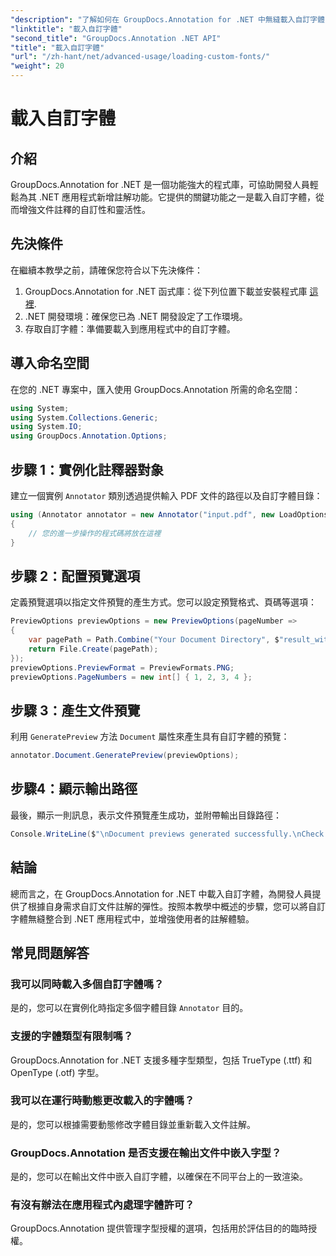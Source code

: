 ```yaml
---
"description": "了解如何在 GroupDocs.Annotation for .NET 中無縫載入自訂字體，以增強文件註解功能。按照我們的逐步說明，輕鬆整合。"
"linktitle": "載入自訂字體"
"second_title": "GroupDocs.Annotation .NET API"
"title": "載入自訂字體"
"url": "/zh-hant/net/advanced-usage/loading-custom-fonts/"
"weight": 20
---
```


# 載入自訂字體

## 介紹
GroupDocs.Annotation for .NET 是一個功能強大的程式庫，可協助開發人員輕鬆為其 .NET 應用程式新增註解功能。它提供的關鍵功能之一是載入自訂字體，從而增強文件註釋的自訂性和靈活性。
## 先決條件
在繼續本教學之前，請確保您符合以下先決條件：
1. GroupDocs.Annotation for .NET 函式庫：從下列位置下載並安裝程式庫 [這裡](https://releases。groupdocs.com/annotation/net/).
2. .NET 開發環境：確保您已為 .NET 開發設定了工作環境。
3. 存取自訂字體：準備要載入到應用程式中的自訂字體。

## 導入命名空間
在您的 .NET 專案中，匯入使用 GroupDocs.Annotation 所需的命名空間：
```csharp
using System;
using System.Collections.Generic;
using System.IO;
using GroupDocs.Annotation.Options;
```
## 步驟 1：實例化註釋器對象
建立一個實例 `Annotator` 類別透過提供輸入 PDF 文件的路徑以及自訂字體目錄：
```csharp
using (Annotator annotator = new Annotator("input.pdf", new LoadOptions { FontDirectories = new List<string> { Constants.GetFontDirectory() } }))
{
    // 您的進一步操作的程式碼將放在這裡
}
```
## 步驟 2：配置預覽選項
定義預覽選項以指定文件預覽的產生方式。您可以設定預覽格式、頁碼等選項：
```csharp
PreviewOptions previewOptions = new PreviewOptions(pageNumber =>
{
    var pagePath = Path.Combine("Your Document Directory", $"result_with_font_{pageNumber}.png");
    return File.Create(pagePath);
});
previewOptions.PreviewFormat = PreviewFormats.PNG;
previewOptions.PageNumbers = new int[] { 1, 2, 3, 4 };
```
## 步驟 3：產生文件預覽
利用 `GeneratePreview` 方法 `Document` 屬性來產生具有自訂字體的預覽：
```csharp
annotator.Document.GeneratePreview(previewOptions);
```
## 步驟4：顯示輸出路徑
最後，顯示一則訊息，表示文件預覽產生成功，並附帶輸出目錄路徑：
```csharp
Console.WriteLine($"\nDocument previews generated successfully.\nCheck output in {"Your Document Directory"}.");
```

## 結論
總而言之，在 GroupDocs.Annotation for .NET 中載入自訂字體，為開發人員提供了根據自身需求自訂文件註解的彈性。按照本教學中概述的步驟，您可以將自訂字體無縫整合到 .NET 應用程式中，並增強使用者的註解體驗。
## 常見問題解答
### 我可以同時載入多個自訂字體嗎？
是的，您可以在實例化時指定多個字體目錄 `Annotator` 目的。
### 支援的字體類型有限制嗎？
GroupDocs.Annotation for .NET 支援多種字型類型，包括 TrueType (.ttf) 和 OpenType (.otf) 字型。
### 我可以在運行時動態更改載入的字體嗎？
是的，您可以根據需要動態修改字體目錄並重新載入文件註解。
### GroupDocs.Annotation 是否支援在輸出文件中嵌入字型？
是的，您可以在輸出文件中嵌入自訂字體，以確保在不同平台上的一致渲染。
### 有沒有辦法在應用程式內處理字體許可？
GroupDocs.Annotation 提供管理字型授權的選項，包括用於評估目的的臨時授權。